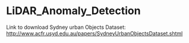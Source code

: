 # LiDAR_Anomaly_Detection

Link to download Sydney urban Objects Dataset: http://www.acfr.usyd.edu.au/papers/SydneyUrbanObjectsDataset.shtml
